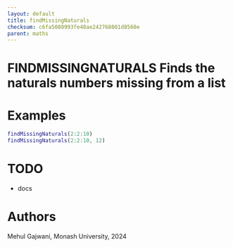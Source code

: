 ```yaml
---
layout: default
title: findMissingNaturals
checksum: c6fa5080993fe48ae242768001d8560e
parent: maths
---
```



 
# FINDMISSINGNATURALS Finds the naturals numbers missing from a list
 
# Examples
```matlab
findMissingNaturals(2:2:10)
findMissingNaturals(2:2:10, 12)
```
 
# TODO
-  docs 
 
# Authors

Mehul Gajwani, Monash University, 2024

